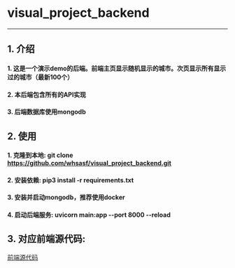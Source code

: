 # visual_project_backend
---
## 1. 介绍
#### 1. 这是一个演示demo的后端。前端主页显示随机显示的城市。次页显示所有显示过的城市（最新100个）
#### 2. 本后端包含所有的API实现
#### 3. 后端数据库使用mongodb
## 2. 使用
#### 1. 克隆到本地: git clone  https://github.com/whsasf/visual_project_backend.git
#### 2. 安装依赖: pip3 install -r requirements.txt
#### 3. 安装并启动mongodb，推荐使用docker
#### 4. 启动后端服务: uvicorn main:app --port 8000 --reload

## 3. 对应前端源代码:
[前端源代码]()